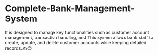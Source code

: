 # Complete-Bank-Management-System
It is designed to manage key functionalities such as customer account management, transaction handling, and This system allows bank staff to create, update, and delete customer accounts while keeping detailed records.✍️😊

